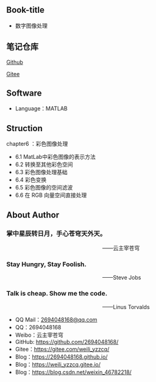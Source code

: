 ## Book-title
- 数字图像处理

## 笔记仓库
[Github](git@github.com:2694048168/DigitalImageProcessing.git)


[Gitee](git@gitee.com:weili_yzzcq/DigitalImageProcessing.git)

## Software
- Language：MATLAB

## Struction
chapter6 ：彩色图像处理
- 6.1 MatLab中彩色图像的表示方法
- 6.2 转换至其他彩色空间
- 6.3 彩色图像处理基础
- 6.4 彩色变换
- 6.5 彩色图像的空间滤波
- 6.6 在 RGB 向量空间直接处理


## About Author

### 掌中星辰转日月，手心苍穹天外天。
&emsp;&emsp;&emsp;&emsp;&emsp;&emsp;&emsp;&emsp;&emsp;&emsp;&emsp;&emsp;&emsp;&emsp;&emsp;&emsp;&emsp;&emsp;——云主宰苍穹

### Stay Hungry, Stay Foolish.
&emsp;&emsp;&emsp;&emsp;&emsp;&emsp;&emsp;&emsp;&emsp;&emsp;&emsp;&emsp;&emsp;&emsp;&emsp;&emsp;&emsp;&emsp;——Steve Jobs

### Talk is cheap. Show me the code.
&emsp;&emsp;&emsp;&emsp;&emsp;&emsp;&emsp;&emsp;&emsp;&emsp;&emsp;&emsp;&emsp;&emsp;&emsp;&emsp;&emsp;&emsp;——Linus Torvalds

- QQ Mail：2694048168@qq.com
- QQ：2694048168
- Weibo：云主宰苍穹
- GitHub: https://github.com/2694048168/
- Gitee：https://gitee.com/weili_yzzcq/
- Blog：https://2694048168.github.io/
- Blog：https://weili_yzzcq.gitee.io/ 
- Blog：https://blog.csdn.net/weixin_46782218/
